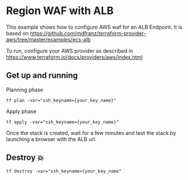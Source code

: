# Region WAF with ALB

This example shows how to configure AWS waf for an ALB Endpoint. It is based on https://github.com/mdfranz/terraform-provider-aws/tree/master/examples/ecs-alb


To run, configure your AWS provider as described in https://www.terraform.io/docs/providers/aws/index.html

## Get up and running

Planning phase

```
tf plan -var="ssh_keyname={your_key_name}"
```

Apply phase

```
tf apply -var="ssh_keyname={your_key_name}"
```

Once the stack is created, wait for a few minutes and test the stack by launching a browser with the ALB url.

## Destroy :boom:

```
tf destroy -var="ssh_keyname={your_key_name"

```
